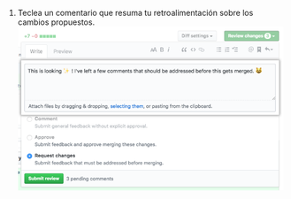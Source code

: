 1. Teclea un comentario que resuma tu retroalimentación sobre los cambios propuestos. ![Ventana de comentarios para el resumen de la revisión](/assets/images/help/pull_requests/review-summary-comment-window.png)
